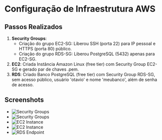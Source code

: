 # Configuração de Infraestrutura AWS

## Passos Realizados
1. **Security Groups**: 
   - Criação do grupo EC2-SG: Liberou SSH (porta 22) para IP pessoal e HTTPS (porta 80) público.
   - Criação do grupo RDS-SG: Liberou PostgreSQL (5432) apenas para EC2-SG.
2. **EC2**: Criada Instância Amazon Linux (free tier) com Security Group EC2-SG e gerado par de chaves .pem.
3. **RDS**: Criado Banco PostgreSQL (free tier) com Security Group RDS-SG, sem acesso público, usuário 'otavio' e nome 'meubanco', além de senha de acesso.

## Screenshots
- ![Security Groups](https://github.com/user-attachments/assets/e9e07c95-10b0-490d-bd1c-451848d407af)
- ![Security Groups](https://github.com/user-attachments/assets/1714d44b-3ad6-4f01-9400-ca83e929e3f5)
- ![EC2 Instance](https://github.com/user-attachments/assets/12d714d2-b11f-45b7-874c-765154b0ae4f)
- ![EC2 Instance](https://github.com/user-attachments/assets/26009f2f-0229-40dc-8297-3ebc25260822)
- ![RDS Endpoint](https://github.com/user-attachments/assets/ce9b25d1-8ec6-4804-87cd-210789f7efb2)
